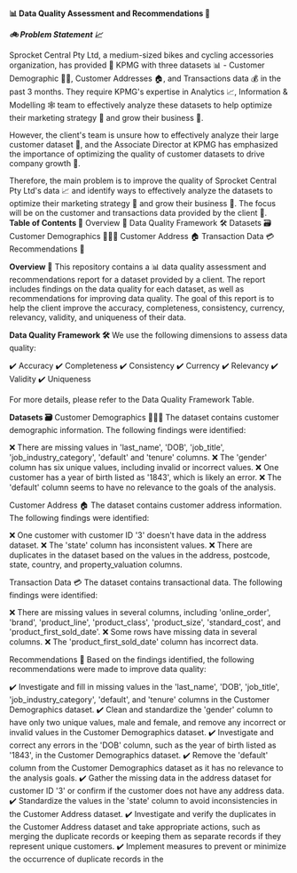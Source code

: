 **📊 Data Quality Assessment and Recommendations 🚀**

***🚲 Problem Statement 📈***

Sprocket Central Pty Ltd, a medium-sized bikes and cycling accessories organization, has provided 🎁 KPMG with three datasets 📊 - Customer Demographic 🕵️‍♂️, Customer Addresses 🏠, and Transactions data 💰 in the past 3 months. They require KPMG's expertise in Analytics 📈, Information & Modelling 🕸️ team to effectively analyze these datasets to help optimize their marketing strategy 🎯 and grow their business 🚀.

However, the client's team is unsure how to effectively analyze their large customer dataset 🤔, and the Associate Director at KPMG has emphasized the importance of optimizing the quality of customer datasets to drive company growth 🌱.

Therefore, the main problem is to improve the quality of Sprocket Central Pty Ltd's data 📈 and identify ways to effectively analyze the datasets to optimize their marketing strategy 🎯 and grow their business 🚀. The focus will be on the customer and transactions data provided by the client 💼.
**Table of Contents 📜**
Overview 📝
Data Quality Framework 🛠️
Datasets 🗃️
Customer Demographics 🧑‍🤝‍🧑
Customer Address 🏠
Transaction Data 💳
Recommendations 📌

**Overview 🌟**
This repository contains a 📊 data quality assessment and recommendations report for a dataset provided by a client. The report includes findings on the data quality for each dataset, as well as recommendations for improving data quality. The goal of this report is to help the client improve the accuracy, completeness, consistency, currency, relevancy, validity, and uniqueness of their data.

**Data Quality Framework 🛠️**
We use the following dimensions to assess data quality:

✔️ Accuracy
✔️ Completeness
✔️ Consistency
✔️ Currency
✔️ Relevancy
✔️ Validity
✔️ Uniqueness

For more details, please refer to the Data Quality Framework Table.

**Datasets 🗃️**
Customer Demographics 🧑‍🤝‍🧑
The dataset contains customer demographic information. The following findings were identified:

❌ There are missing values in 'last_name', 'DOB', 'job_title', 'job_industry_category', 'default' and 'tenure' columns.
❌ The 'gender' column has six unique values, including invalid or incorrect values.
❌ One customer has a year of birth listed as '1843', which is likely an error.
❌ The 'default' column seems to have no relevance to the goals of the analysis.

Customer Address 🏠
The dataset contains customer address information. The following findings were identified:

❌ One customer with customer ID '3' doesn't have data in the address dataset.
❌ The 'state' column has inconsistent values.
❌ There are duplicates in the dataset based on the values in the address, postcode, state, country, and property_valuation columns.

Transaction Data 💳
The dataset contains transactional data. The following findings were identified:

❌ There are missing values in several columns, including 'online_order', 'brand', 'product_line', 'product_class', 'product_size', 'standard_cost', and 'product_first_sold_date'.
❌ Some rows have missing data in several columns.
❌ The 'product_first_sold_date' column has incorrect data.

Recommendations 📌
Based on the findings identified, the following recommendations were made to improve data quality:

✔️ Investigate and fill in missing values in the 'last_name', 'DOB', 'job_title', 'job_industry_category', 'default', and 'tenure' columns in the Customer Demographics dataset.
✔️ Clean and standardize the 'gender' column to have only two unique values, male and female, and remove any incorrect or invalid values in the Customer Demographics dataset.
✔️ Investigate and correct any errors in the 'DOB' column, such as the year of birth listed as '1843', in the Customer Demographics dataset.
✔️ Remove the 'default' column from the Customer Demographics dataset as it has no relevance to the analysis goals.
✔️ Gather the missing data in the address dataset for customer ID '3' or confirm if the customer does not have any address data.
✔️ Standardize the values in the 'state' column to avoid inconsistencies in the Customer Address dataset.
✔️ Investigate and verify the duplicates in the Customer Address dataset and take appropriate actions, such as merging the duplicate records or keeping them as separate records if they represent unique customers.
✔️ Implement measures to prevent or minimize the occurrence of duplicate records in the
